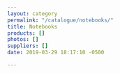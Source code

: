 ```yaml
---
layout: category
permalink: "/catalogue/notebooks/"
title: Notebooks
products: []
photos: []
suppliers: []
date: 2019-03-29 18:17:10 -0500

---
```

